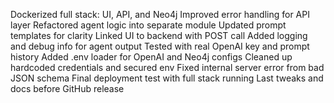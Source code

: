 Dockerized full stack: UI, API, and Neo4j
Improved error handling for API layer
Refactored agent logic into separate module
Updated prompt templates for clarity
Linked UI to backend with POST call
Added logging and debug info for agent output
Tested with real OpenAI key and prompt history
Added .env loader for OpenAI and Neo4j configs
Cleaned up hardcoded credentials and secured env
Fixed internal server error from bad JSON schema
Final deployment test with full stack running
Last tweaks and docs before GitHub release
